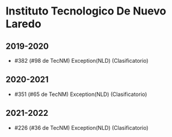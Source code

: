 # Instituto Tecnologico De Nuevo Laredo

## 2019-2020

- #382 (#98 de TecNM) Exception(NLD) (Clasificatorio)

## 2020-2021

- #351 (#65 de TecNM) Exception(NLD) (Clasificatorio)

## 2021-2022

- #226 (#36 de TecNM) Exception(NLD) (Clasificatorio)


